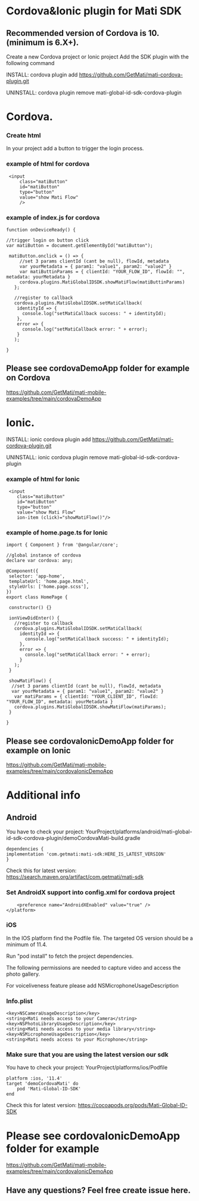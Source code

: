 # Cordova&Ionic plugin for Mati SDK
## Recommended version of Cordova is 10. (minimum is 6.X+).
Create a new Cordova project or Ionic project
Add the SDK plugin with the following command

INSTALL: cordova plugin add https://github.com/GetMati/mati-cordova-plugin.git

UNINSTALL: cordova plugin remove mati-global-id-sdk-cordova-plugin

# Cordova.


### Create html

In your project add a button to trigger the login process.

### example of html for cordova
```
 <input
     class="matiButton"
     id="matiButton"
     type="button"
     value="show Mati Flow"
     />
 ```
 
### example of index.js for cordova

 ```    
function onDeviceReady() {
 
//trigger login on button click
var matiButton = document.getElementById("matiButton");

  matiButton.onclick = () => {
      //set 3 params clientId (cant be null), flowId, metadata
      var yourMetadata = { param1: "value1", param2: "value2" }
      var matiButtinParams = { clientId: "YOUR_FLOW_ID", flowId: "", metadata: yourMetadata }
      cordova.plugins.MatiGlobalIDSDK.showMatiFlow(matiButtinParams)
    };

    //register to callback
    cordova.plugins.MatiGlobalIDSDK.setMatiCallback(
     identityId => {
       console.log("setMatiCallback success: " + identityId);
     },
     error => {
       console.log("setMatiCallback error: " + error);
     }
    );

}
 ```
 
## Please see cordovaDemoApp folder for example on Cordova
https://github.com/GetMati/mati-mobile-examples/tree/main/cordovaDemoApp

# Ionic.
INSTALL: ionic cordova plugin add  https://github.com/GetMati/mati-cordova-plugin.git

UNINSTALL: ionic cordova plugin remove mati-global-id-sdk-cordova-plugin

### example of html for Ionic
```
 <input
    class="matiButton"
    id="matiButton"
    type="button"
    value="show Mati Flow"
    ion-item (click)="showMatiFlow()"/>
 ```
 
### example of home.page.ts for Ionic

 ```    
import { Component } from '@angular/core';

//global instance of cordova
declare var cordova: any;

@Component({
  selector: 'app-home',
  templateUrl: 'home.page.html',
  styleUrls: ['home.page.scss'],
})
export class HomePage {

  constructor() {}
  
  ionViewDidEnter() {
    //register to callback
    cordova.plugins.MatiGlobalIDSDK.setMatiCallback(
      identityId => {
        console.log("setMatiCallback success: " + identityId);
      },
      error => {
        console.log("setMatiCallback error: " + error);
      }
    );  
  }

  showMatiFlow() {
   //set 3 params clientId (cant be null), flowId, metadata 
   var yourMetadata = { param1: "value1", param2: "value2" }
    var matiParams = { clientId: "YOUR_CLIENT_ID", flowId: "YOUR_FLOW_ID", metadata: yourMetadata }
    cordova.plugins.MatiGlobalIDSDK.showMatiFlow(matiParams);
  }

}
 ```
 
## Please see cordovaIonicDemoApp folder for example on Ionic
https://github.com/GetMati/mati-mobile-examples/tree/main/cordovaIonicDemoApp

# Additional info

## Android
You have to check your project: YourProject/platforms/android/mati-global-id-sdk-cordova-plugin/demoCordovaMati-build.gradle

```
dependencies {
implementation 'com.getmati:mati-sdk:HERE_IS_LATEST_VERSION'
}
```
Check this for latest version: 
https://search.maven.org/artifact/com.getmati/mati-sdk

 
### Set AndroidX support into config.xml for cordova project
```<platform name="android">
	<preference name="AndroidXEnabled" value="true" />
</platform>
```
### iOS

In the IOS platform find the Podfile file. 
The targeted OS version should be a minimum of 11.4.

Run "pod install" to fetch the project dependencies.

The following permissions are needed to capture video and access the photo gallery.

For voiceliveness feature please add NSMicrophoneUsageDescription

### Info.plist

```
<key>NSCameraUsageDescription</key>
<string>Mati needs access to your Camera</string>
<key>NSPhotoLibraryUsageDescription</key>
<string>Mati needs access to your media library</string>
<key>NSMicrophoneUsageDescription</key>
<string>Mati needs access to your Microphone</string>
```
### Make sure that you are using the latest version our sdk

You have to check your project: YourProject/platforms/ios/Podfile

```
platform :ios, '11.4'
target 'demoCordovaMati' do
    pod 'Mati-Global-ID-SDK'
end
```
Check this for latest version: 
https://cocoapods.org/pods/Mati-Global-ID-SDK

# Please see cordovaIonicDemoApp folder for example
https://github.com/GetMati/mati-mobile-examples/tree/main/cordovaIonicDemoApp

## Have any questions? Feel free create issue here.


